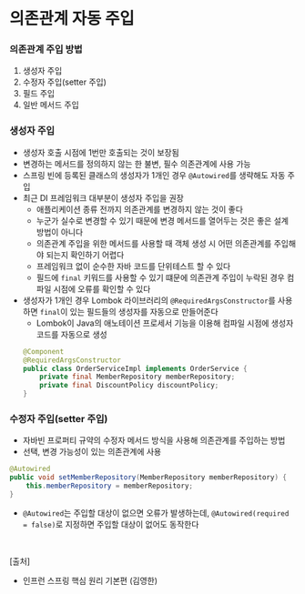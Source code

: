 # 의존관계 자동 주입

### 의존관계 주입 방법
1. 생성자 주입
2. 수정자 주입(setter 주입)
3. 필드 주입
4. 일반 메서드 주입

### 생성자 주입
* 생성자 호출 시점에 1번만 호출되는 것이 보장됨
* 변경하는 메서드를 정의하지 않는 한 불변, 필수 의존관계에 사용 가능
* 스프링 빈에 등록된 클래스의 생성자가 1개인 경우 `@Autowired`를 생략해도 자동 주입
* 최근 DI 프레임워크 대부분이 생성자 주입을 권장
    * 애플리케이션 종류 전까지 의존관계를 변경하지 않는 것이 좋다
    * 누군가 실수로 변경할 수 있기 때문에 변경 메서드를 열어두는 것은 좋은 설계 방법이 아니다
    * 의존관계 주입을 위한 메서드를 사용할 때 객체 생성 시 어떤 의존관계를 주입해야 되는지 확인하기 어렵다
    * 프레임워크 없이 순수한 자바 코드를 단위테스트 할 수 있다
    * 필드에 `final` 키워드를 사용할 수 있기 떄문에 의존관계 주입이 누락된 경우 컴파일 시점에 오류를 확인할 수 있다
* 생성자가 1개인 경우 Lombok 라이브러리의 `@RequiredArgsConstructor`를 사용하면 `final`이 있는 필드들의 생성자를 자동으로 만들어준다
    * Lombok이 Java의 애노테이션 프로세서 기능을 이용해 컴파일 시점에 생성자 코드를 자동으로 생성
    ```java
    @Component
    @RequiredArgsConstructor
    public class OrderServiceImpl implements OrderService {
        private final MemberRepository memberRepository;
        private final DiscountPolicy discountPolicy;
    }
    ```

### 수정자 주입(setter 주입)
* 자바빈 프로퍼티 규약의 수정자 메서드 방식을 사용해 의존관계를 주입하는 방법
* 선택, 변경 가능성이 있는 의존관계에 사용
```java
@Autowired
public void setMemberRepository(MemberRepository memberRepository) {
    this.memberRepository = memberRepository;
}
```
* `@Autowired`는 주입할 대상이 없으면 오류가 발생하는데, `@Autowired(required = false)`로 지정하면 주입할 대상이 없어도 동작한다

<br/>

[출처]

- 인프런 스프링 핵심 원리 기본편 (김영한)
